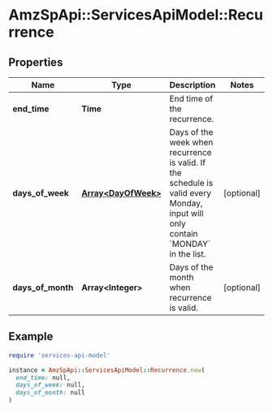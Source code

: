 # AmzSpApi::ServicesApiModel::Recurrence

## Properties

| Name | Type | Description | Notes |
| ---- | ---- | ----------- | ----- |
| **end_time** | **Time** | End time of the recurrence. |  |
| **days_of_week** | [**Array&lt;DayOfWeek&gt;**](DayOfWeek.md) | Days of the week when recurrence is valid. If the schedule is valid every Monday, input will only contain &#x60;MONDAY&#x60; in the list. | [optional] |
| **days_of_month** | **Array&lt;Integer&gt;** | Days of the month when recurrence is valid. | [optional] |

## Example

```ruby
require 'services-api-model'

instance = AmzSpApi::ServicesApiModel::Recurrence.new(
  end_time: null,
  days_of_week: null,
  days_of_month: null
)
```

